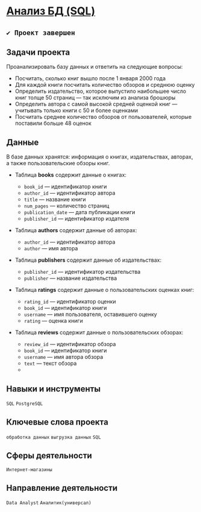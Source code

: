 # [Анализ БД (SQL)](https://github.com/StanislavTark/yandex_practicum/blob/main/%D0%90%D0%BD%D0%B0%D0%BB%D0%B8%D0%B7%20%D0%91%D0%94%20(SQL)/sql_project.ipynb)
## `✔️ Проект завершен`
## Задачи проекта
Проанализировать базу данных и ответить на следующие вопросы:
* Посчитать, сколько книг вышло после 1 января 2000 года
* Для каждой книги посчитать количество обзоров и среднюю оценку
* Определить издательство, которое выпустило наибольшее число книг толще 50 страниц — так исключим из анализа брошюры
* Определить автора с самой высокой средней оценкой книг — учитывать только книги с 50 и более оценками
* Посчитать среднее количество обзоров от пользователей, которые поставили больше 48 оценок
## Данные 
В базе данных хранятся: информация о книгах, издательствах, авторах, а также пользовательские обзоры книг. 

* Таблица **books** содержит данные о книгах:
    * `book_id` — идентификатор книги
    * `author_id` — идентификатор автора
    * `title` — название книги
    * `num_pages` — количество страниц
    * `publication_date` — дата публикации книги
    * `publisher_id` — идентификатор издателя


* Таблица **authors** содержит данные об авторах:
    * `author_id` — идентификатор автора
    * `author` — имя автора
    
    
* Таблица **publishers** cодержит данные об издательствах:
    * `publisher_id` — идентификатор издательства
    * `publisher` — название издательства
    
    
* Таблица **ratings** cодержит данные о пользовательских оценках книг:
    * `rating_id` — идентификатор оценки
    * `book_id` — идентификатор книги
    * `username` — имя пользователя, оставившего оценку
    * `rating` — оценка книги
    
    
* Таблица **reviews** cодержит данные о пользовательских обзорах:
    * `review_id` — идентификатор обзора
    * `book_id` — идентификатор книги
    * `username` — имя автора обзора
    * `text` — текст обзора
    * 
## Навыки и инструменты
`SQL` `PostgreSQL`
## Ключевые слова проекта
`обработка данных` `выгрузка данных` `SQL`
## Сферы деятельности
`Интернет-магазины`
## Направление деятельности
`Data Analyst` `Аналитик(универсал)`
